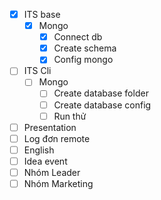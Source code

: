 - [x] ITS base
	- [x] Mongo
		- [x] Connect db
		- [x] Create schema
		- [x] Config mongo
- [ ] ITS Cli
	- [ ] Mongo
		- [ ] Create database folder
		- [ ] Create database config
		- [ ] Run thử
- [ ] Presentation
- [ ] Log đơn remote
- [ ] English
- [ ] Idea event
- [ ] Nhóm Leader
- [ ] Nhóm Marketing